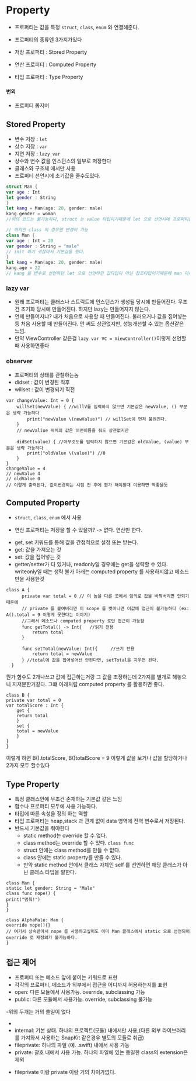 # Property

* 프로퍼티는 값을 특정 `struct`, `class`, `enum` 와 연결해준다.

* 프로퍼티의 종류엔 3가지가있다
 * 저장 프로퍼티 : Stored Property
 * 연산 프로퍼티 : Computed Property
 * 타입 프로퍼티 : Type Property
 
#### 번외
 
 * 프로퍼티 옵저버 


## Stored Property
 * 변수 저장 : `let`
 * 상수 저장 : `var`
 * 지연 저장 : `lazy var`
 * 상수와 변수 값을 인스턴스의 일부로 저장한다
 * 클래스와 구조체 에서만 사용
* 프로퍼티 선언시에 초기값을 줄수도있다.

```swift
struct Man {
var age : Int
let gender : String
}
let kang = Man(age: 20, gender: male)
kang.gender = woman
//위의 코드는 불가능하다, struct 는 value 타입이기때문에 let 으로 선언시에 프로퍼티들도 변경이 불가능해짐

// 하지만 class 의 경우엔 변경이 가능
class Man {
var age : Int = 20
var gender : String = "male"
// init 하기 귀찮아서 기본값을 줬다.
}
let kang = Man(age: 20, gender: male)
kang.age = 22
// kang 을 변수로 선언하던 let 으로 선언하던 값타입이 아닌 참조타입이기때문에 man 이라는 클래스 자체를 가진게 아닌 주소값을 가지고 있기때문에 해도 된다
```
### lazy var

* 원래 프로퍼티는 클래스나 스트럭트에 인스턴스가 생성될 당시에 만들어진다. 무조건 초기화 당시에 만들어진다. 하지만 lazy는 만들어지지 않는다. 
* 언제 만들어지냐? 내가 처음으로 사용할 때 만들어진다. 불러오거나 값을 집어넣는 등 처음 사용할 때 만들어진다. 안 써도 상관없지만, 성능개선할 수 있는 옵션같은 느낌.
* 만약 ViewController 같은걸 `lazy var VC = ViewController()`이렇게 선언할때 사용하면좋다


### observer
* 프로퍼티의 상태를 관찰하는놈
 * didset : 값이 변경된 직후
 * willset : 값이 변경되기 직전

```
var changeValue: Int = 0 {
    willSet(newValue) { //willV를 입력하지 않으면 기본값은 newValue, () 부분은 생략 가능하다
        print("newValue \(newValue)") // willSet이 먼저 불려진다.
    }
    // newValiue 위치의 값은 어떤이름을 줘도 상관없지만 

    didSet(value) { //아무것도를 입력하지 않으면 기본값은 oldValue, (value) 부분은 생략 가능하다
        print("oldValue \(value)") //0
    }
}
changeValue = 4
// newValue 4
// oldValue 0
// 이렇게 출력된다, 값이변경되는 시점 전 후에 뭔가 해야할때 이용하면 딱좋을듯

```


## Computed Property

* `struct`, `class`, `enum` 에서 사용
- 연산 프로퍼티는 저장을 할 수 있을까? -> 없다. 연산만 한다.

*  get, set 키워드를 통해 값을 간접적으로 설정 또는 받는다.
 * get: 값을 가져오는 것
 * set: 값을 집어넣는 것
* getter/setter가 다 있거나, readonly일 경우에는 get을 생략할 수 있다. writeonly일 때는 생략 불가
아래는 computed property 를 사용하지않고 메소드만을 사용한것

```
class A {
      private var total = 0 // 이 놈을 다른 곳에서 임의로 값을 바꿔버리면 안되기 때문에
      // private 를 붙여버리면 이 scope 를 벗어나면 이값에 접근이 불가능하다 (ex: A().total = 9 이렇게 못한다는 이야기)
      //그래서 메소드나 computed property 로만 접근이 가능함
      func getTotal() -> Int{   //읽기 전용
          return total
      }
      
      func setTotal(newValue: Int){     //쓰기 전용
          return total = newValue
      } //total에 값을 집어넣어선 안된다면, setTotal을 지우면 된다.
  }
```
뭔가 함수도 2개나쓰고 값에 접근하는거랑 그 값을 조정하는데 2가지를 별개로 해놓으니 지저분한거같다. 그떄 아래처럼 computed property 를 활용하면 좋다.

```
class B {
private var total = 0
var totalScore : Int {
	get {
	return total
	}
	set {
	total = newValue
	}
}
}
```
이렇게 하면 B().totalScore, B()totalScore = 9
이렇게 값을 보거나 값을 할당하거나 2가지 모두 할수있다 

## Type Property
* 특정 클래스안에 무조건 존재하는 기본값 같은 느낌
* 함수나 프로퍼티 모두에 사용 가능하다.
* 타입에 따른 속성을 정의 하는 역할
* 타입 프로퍼티는 heap,stack 과 관계 없이 data 영역에 전역 변수로서 저장된다.
* 반드시 기본값을 줘야한다
    - static method는 override 할 수 없다.
    - class method는 override 할 수 있다. `class func`
    - struct 안에는 class method를 만들 수 없다.
    - class 안에는 static property를 만들 수 있다.
    - 만약 static method 안에서 클래스 자체인 self 를 선언하면 해당 클래스가 아닌 클래스 타입을 말한다.

```
class Man {
static let gender: String = "Male"
class func nope() {
print("멈춰!")
}
}

class AlphaMale: Man {
override nope(){}
// 여기서 상속받아서 nope 를 사용하고싶어도 이미 Man 클래스에서 static 으로 선언되어 override 로 재정의가 불가능하다.
}

```

## 접근 제어
 - 프로퍼티 또는 메소드 앞에 붙이는 키워드로 표현
 - 각각의 프로퍼티, 메소드가 외부에서 접근을 어디까지 허용하는지를 표현
  - open: 다른 모듈에서 사용가능. override, subclassing 가능
  - public: 다른 모듈에서 사용가능. override, subclassing 불가능

-위의 두개는 거의 쓸일이 없다
 
 - 
  - internal: 기본 상태. 하나의 프로젝트(모듈) 내에서만 사용,(다른 외부 라이브러리를 가져와서 사용하는 SnapKit 같은경우 별도의 모듈로 취급)
  - fileprivate: 하나의 파일 (예. .swift) 내에서 사용 가능
  - private: 괄호 내에서 사용 가능. 하나의 파일에 있는 동일한 class의 extension은 제외

  * fileprivate 이랑 private 이랑 거의 차이가없다. 












